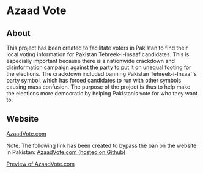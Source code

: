 # Azaad Vote

## About

This project has been created to facilitate voters in Pakistan to find their local voting information for Pakistan Tehreek-i-Insaaf candidates. This is especially important because there is a nationwide crackdown and disinformation campaign against the party to put it on unequal footing for the elections. The crackdown included banning Pakistan Tehreek-i-Insaaf's party symbol, which has forced candidates to run with other symbols causing mass confusion. The purpose of the project is thus to help make the elections more democratic by helping Pakistanis vote for who they want to.

## Website

[AzaadVote.com](https://www.azaadvote.com "This is the link for the project website")

Note: The following link has been created to bypass the ban on the website in Pakistan:
[AzaadVote.com (hosted on Github)](https://zlenner.com/azaad-vote/ "This is the link for the project website hosted on Github")

[Preview of AzaadVote.com](https://pbs.twimg.com/media/GFAbN6maEAApD-D?format=jpg&name=large)
